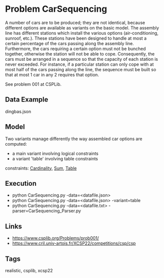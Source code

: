 # Problem CarSequencing

A number of cars are to be produced; they are not identical, because different options are available as variants on the basic model.
The assembly line has different stations which install the various options (air-conditioning, sunroof, etc.).
These stations have been designed to handle at most a certain percentage of the cars passing along the assembly line.
Furthermore, the cars requiring a certain option must not be bunched together, otherwise the station will not be able to cope.
Consequently, the cars must be arranged in a sequence so that the capacity of each station is never exceeded.
For instance, if a particular station can only cope with at most half of the cars passing along the line, the sequence must
be built so that at most 1 car in any 2 requires that option.

See problem 001 at CSPLib.

## Data Example
  dingbas.json

## Model
  Two variants manage differently the way assembled car options are computed:
  - a main variant involving logical constraints
  - a variant 'table' involving table constraints

  constraints: [Cardinality](http://pycsp.org/documentation/constraints/Cardinality), [Sum](http://pycsp.org/documentation/constraints/Sum), [Table](http://pycsp.org/documentation/constraints/Table)

## Execution
  - python CarSequencing.py -data=<datafile.json>
  - python CarSequencing.py -data=<datafile.json> -variant=table
  - python CarSequencing.py -data=<datafile.txt> -parser=CarSequencing_Parser.py

## Links
  - https://www.csplib.org/Problems/prob001/
  - https://www.cril.univ-artois.fr/XCSP22/competitions/csp/csp

## Tags
  realistic, csplib, xcsp22
